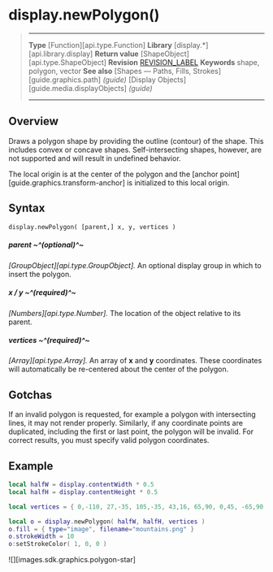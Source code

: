 
# display.newPolygon()

> --------------------- ------------------------------------------------------------------------------------------
> __Type__              [Function][api.type.Function]
> __Library__           [display.*][api.library.display]
> __Return value__      [ShapeObject][api.type.ShapeObject]
> __Revision__          [REVISION_LABEL](REVISION_URL)
> __Keywords__          shape, polygon, vector
> __See also__          [Shapes &mdash; Paths, Fills, Strokes][guide.graphics.path] _(guide)_
>						[Display Objects][guide.media.displayObjects] _(guide)_
> --------------------- ------------------------------------------------------------------------------------------


## Overview

Draws a polygon shape by providing the outline (contour) of the shape. This includes convex or concave shapes. Self-intersecting shapes, however, are not supported and will result in undefined behavior.

The local origin is at the center of the polygon and the [anchor point][guide.graphics.transform-anchor] is initialized to this local origin.


## Syntax

	display.newPolygon( [parent,] x, y, vertices )


##### parent ~^(optional)^~
_[GroupObject][api.type.GroupObject]._ An optional display group in which to insert the polygon.

##### x / y ~^(required)^~
_[Numbers][api.type.Number]._ The location of the object relative to its parent.

##### vertices ~^(required)^~
_[Array][api.type.Array]._ An array of __x__ and __y__ coordinates. These coordinates will automatically be re-centered about the center of the polygon.


## Gotchas

If an invalid polygon is requested, for example a polygon with intersecting lines, it may not render properly. Similarly, if any coordinate points are duplicated, including the first or last point, the polygon will be invalid. For correct results, you must specify valid polygon coordinates.


## Example

`````lua
local halfW = display.contentWidth * 0.5
local halfH = display.contentHeight * 0.5

local vertices = { 0,-110, 27,-35, 105,-35, 43,16, 65,90, 0,45, -65,90, -43,15, -105,-35, -27,-35, }

local o = display.newPolygon( halfW, halfH, vertices )
o.fill = { type="image", filename="mountains.png" }
o.strokeWidth = 10
o:setStrokeColor( 1, 0, 0 )
`````

![][images.sdk.graphics.polygon-star]